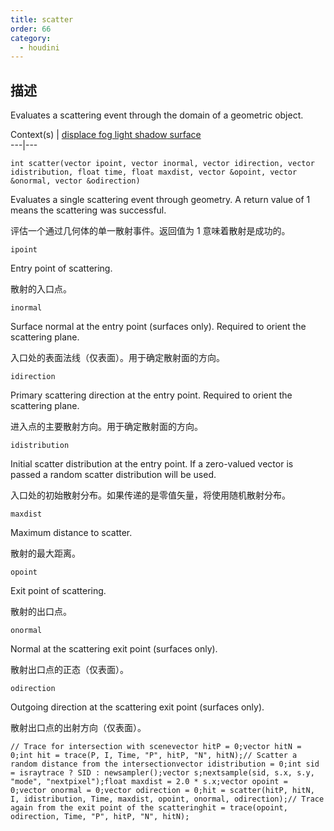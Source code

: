 ```yaml
---
title: scatter
order: 66
category:
  - houdini
---
```

    
## 描述

Evaluates a scattering event through the domain of a geometric object.

Context(s) | [displace](../contexts/displace.html)[
fog](../contexts/fog.html)[ light](../contexts/light.html)[
shadow](../contexts/shadow.html)[ surface](../contexts/surface.html)  
---|---

`int scatter(vector ipoint, vector inormal, vector idirection, vector idistribution, float time, float maxdist, vector &opoint, vector &onormal, vector &odirection)`

Evaluates a single scattering event through geometry. A return value of 1
means the scattering was successful.

评估一个通过几何体的单一散射事件。返回值为 1 意味着散射是成功的。

`ipoint`

Entry point of scattering.

散射的入口点。

`inormal`

Surface normal at the entry point (surfaces only). Required to orient the
scattering plane.

入口处的表面法线（仅表面）。用于确定散射面的方向。

`idirection`

Primary scattering direction at the entry point. Required to orient the
scattering plane.

进入点的主要散射方向。用于确定散射面的方向。

`idistribution`

Initial scatter distribution at the entry point. If a zero-valued vector is
passed a random scatter distribution will be used.

入口处的初始散射分布。如果传递的是零值矢量，将使用随机散射分布。

`maxdist`

Maximum distance to scatter.

散射的最大距离。

`opoint`

Exit point of scattering.

散射的出口点。

`onormal`

Normal at the scattering exit point (surfaces only).

散射出口点的正态（仅表面）。

`odirection`

Outgoing direction at the scattering exit point (surfaces only).

散射出口点的出射方向（仅表面）。

    // Trace for intersection with scenevector hitP = 0;vector hitN = 0;int hit = trace(P, I, Time, "P", hitP, "N", hitN);// Scatter a random distance from the intersectionvector idistribution = 0;int sid = israytrace ? SID : newsampler();vector s;nextsample(sid, s.x, s.y, "mode", "nextpixel");float maxdist = 2.0 * s.x;vector opoint = 0;vector onormal = 0;vector odirection = 0;hit = scatter(hitP, hitN, I, idistribution, Time, maxdist, opoint, onormal, odirection);// Trace again from the exit point of the scatteringhit = trace(opoint, odirection, Time, "P", hitP, "N", hitN);

